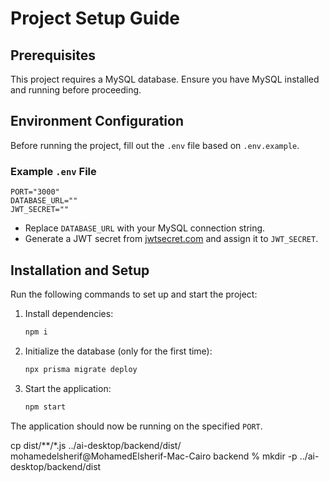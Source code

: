 # Project Setup Guide

## Prerequisites

This project requires a MySQL database. Ensure you have MySQL installed and running before proceeding.

## Environment Configuration

Before running the project, fill out the `.env` file based on `.env.example`.

### Example `.env` File

```
PORT="3000"
DATABASE_URL=""
JWT_SECRET=""
```

- Replace `DATABASE_URL` with your MySQL connection string.
- Generate a JWT secret from [jwtsecret.com](https://jwtsecret.com/generate) and assign it to `JWT_SECRET`.

## Installation and Setup

Run the following commands to set up and start the project:

1. Install dependencies:

   ```sh
   npm i
   ```

2. Initialize the database (only for the first time):

   ```sh
   npx prisma migrate deploy
   ```

3. Start the application:
   ```sh
   npm start
   ```

The application should now be running on the specified `PORT`.

cp dist/**/*.js ../ai-desktop/backend/dist/ 
mohamedelsherif@MohamedElsherif-Mac-Cairo backend % mkdir -p ../ai-desktop/backend/dist